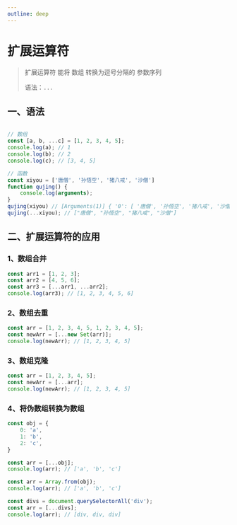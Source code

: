 ```yaml
---
outline: deep
---
```


# 扩展运算符

> 扩展运算符 能将 数组 转换为逗号分隔的 参数序列
> 
> 语法：`...`

## 一、语法
```js

// 数组
const [a, b, ...c] = [1, 2, 3, 4, 5];
console.log(a); // 1
console.log(b); // 2
console.log(c); // [3, 4, 5]

// 函数
const xiyou = ['唐僧', '孙悟空', '猪八戒', '沙僧']
function qujing() {
    console.log(arguments);
}
qujing(xiyou) // [Arguments(1)] { '0': [ '唐僧', '孙悟空', '猪八戒', '沙僧' ] }
qujing(...xiyou); // ["唐僧", "孙悟空", "猪八戒", "沙僧"]

```

## 二、扩展运算符的应用

### 1、数组合并
```js
const arr1 = [1, 2, 3];
const arr2 = [4, 5, 6];
const arr3 = [...arr1, ...arr2];
console.log(arr3); // [1, 2, 3, 4, 5, 6]
```

### 2、数组去重
```js
const arr = [1, 2, 3, 4, 5, 1, 2, 3, 4, 5];
const newArr = [...new Set(arr)];
console.log(newArr); // [1, 2, 3, 4, 5]
```

### 3、数组克隆
```js
const arr = [1, 2, 3, 4, 5];
const newArr = [...arr];
console.log(newArr); // [1, 2, 3, 4, 5]
```

### 4、将伪数组转换为数组
```js
const obj = {
    0: 'a',
    1: 'b',
    2: 'c',
}

const arr = [...obj];
console.log(arr); // ['a', 'b', 'c']

const arr = Array.from(obj);
console.log(arr); // ['a', 'b', 'c']

const divs = document.querySelectorAll('div');
const arr = [...divs];
console.log(arr); // [div, div, div]
```
